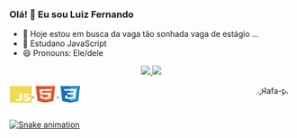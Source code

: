 ### Olá! 👋 Eu sou Luiz Fernando



- 🔭 Hoje estou em busca da vaga tão sonhada vaga de estágio ...
- 🌱 Estudano JavaScript 
- 😄 Pronouns: Ele/dele

<div align="center">
  <a href="https://github.com/Coheendev">
  <img height="180em" src="https://github-readme-stats.vercel.app/api?username=Coheendev&show_icons=true&theme=dark&include_all_commits=true&count_private=true"/>
  <img height="180em" src="https://github-readme-stats.vercel.app/api/top-langs/?username=Coheendev&layout=compact&langs_count=7&theme=dark"/>
</div>
<div style="display: inline_block"><br>
  <img align="center" alt="Rafa-Js" height="30" width="40" src="https://raw.githubusercontent.com/devicons/devicon/master/icons/javascript/javascript-plain.svg">
  <img align="center" alt="Rafa-HTML" height="30" width="40" src="https://raw.githubusercontent.com/devicons/devicon/master/icons/html5/html5-original.svg">
  <img align="center" alt="Rafa-CSS" height="30" width="40" src="https://raw.githubusercontent.com/devicons/devicon/master/icons/css3/css3-original.svg">
  <img align="right" alt="Rafa-pic" height="150" style="border-radius:50px;" src="https://encrypted-tbn0.gstatic.com/images?q=tbn:ANd9GcTo6KAbzxrx7vDTXAIend0t_PGFm72wnHyKig&usqp=CAU">
</div>

##

 ![Snake animation](https://github.com/Coheendev/Coheendev/blob/output/github-contribution-grid-snake.svg)
